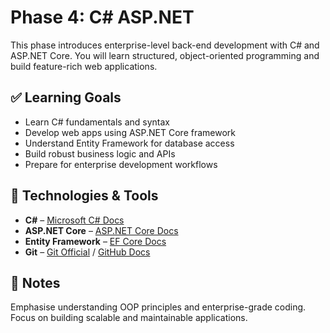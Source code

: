 # Phase 4: C# ASP.NET

This phase introduces enterprise-level back-end development with C# and ASP.NET Core. You will learn structured, object-oriented programming and build feature-rich web applications.

## ✅ Learning Goals

- Learn C# fundamentals and syntax
- Develop web apps using ASP.NET Core framework
- Understand Entity Framework for database access
- Build robust business logic and APIs
- Prepare for enterprise development workflows

## 🧰 Technologies & Tools

- **C#** – [Microsoft C# Docs](https://learn.microsoft.com/en-us/dotnet/csharp/)  
- **ASP.NET Core** – [ASP.NET Core Docs](https://learn.microsoft.com/en-us/aspnet/core/)  
- **Entity Framework** – [EF Core Docs](https://learn.microsoft.com/en-us/ef/core/)  
- **Git** – [Git Official](https://git-scm.com/doc) / [GitHub Docs](https://docs.github.com/)

## 📌 Notes

Emphasise understanding OOP principles and enterprise-grade coding. Focus on building scalable and maintainable applications.